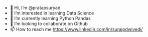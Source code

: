 - 👋 Hi, I’m @pratapsuryad
- 👀 I’m interested in learning Data Science
- 🌱 I’m currently learning Python Pandas
- 💞️ I’m looking to collaborate on Github
- 📫 How to reach me https://www.linkedin.com/in/surajpdwivedi/

<!---
pratapsuryad/pratapsuryad is a ✨ special ✨ repository because its `README.md` (this file) appears on your GitHub profile.
You can click the Preview link to take a look at your changes.
--->
